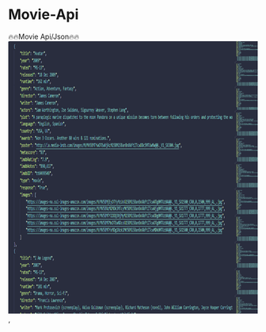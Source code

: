 # Movie-Api
🔥🔥Movie Api/Json🔥🔥
<img src="https://github.com/vipuluthaiah/Movie-Api/blob/master/Untitled.png" width="600" height="550">,
